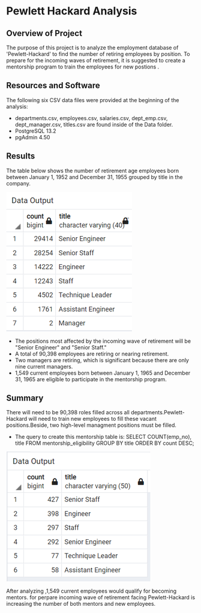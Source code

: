 # Pewlett Hackard Analysis

## Overview of Project

The purpose of this project is to analyze the employment database of  'Pewlett-Hackard' to find the number of retiring employees by position. To prepare for the incoming waves of retirement, it is suggested to create a mentorship program to train the  employees for new postions . 



## Resources and Software

The following six CSV data files were provided at the beginning of the analysis:
- departments.csv, employees.csv, salaries.csv, dept_emp.csv, dept_manager.csv, titles.csv are found inside of the Data folder.
- PostgreSQL 13.2
- pgAdmin 4.50



## Results
The table below shows the number of retirement age employees born between January 1, 1952 and December 31, 1955 grouped by title in the company.

 ![This is an image](https://github.com/NadaAdem/-Pewlett-Hackard-Analysis/blob/main/Resources/retiring_titles.png)

- The positions most affected by the incoming wave of retirement will be "Senior Engineer" and "Senior Staff."
- A total of 90,398 employees are retiring or nearing retirement.
- Two managers are retiring, which is significant because there are only nine current managers.
- 1,549 current employees born between January 1, 1965 and December 31, 1965 are eligible to participate in the mentorship program.

## Summary
There will need to be 90,398 roles filled across all departments.Pewlett-Hackard will need to train new employees to fill these vacant positions.Beside, two high-level managment positions must be filled.

- The query to create this mentorship table is:
SELECT COUNT(emp_no), title
FROM mentorship_eligibility
GROUP BY title
ORDER BY count DESC;

 ![This is an image](https://github.com/NadaAdem/-Pewlett-Hackard-Analysis/blob/main/Resources/mentorship_eligibility_COUNT.png)
 
 
After analyzing ,1,549 current employees would qualify for becoming mentors. for perpare incoming wave of retirement facing Pewlett-Hackard is  increasing the number of both mentors and new employees.
